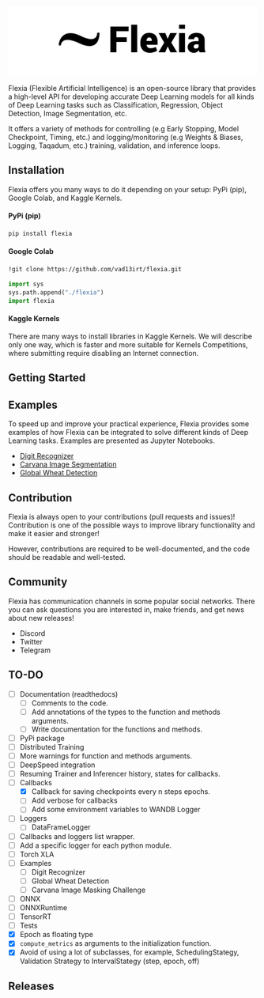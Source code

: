 ![Flexia logo](images/flexia_logo.png)

Flexia (Flexible Artificial Intelligence) is an open-source library that provides a high-level API for developing accurate Deep Learning models for all kinds of Deep Learning tasks such as Classification, Regression, Object Detection, Image Segmentation, etc. 

It offers a variety of methods for controlling (e.g Early Stopping, Model Checkpoint, Timing, etc.) and logging/monitoring (e.g Weights & Biases, Logging, Taqadum, etc.) training, validation, and inference loops.


## Installation

Flexia offers you many ways to do it depending on your setup: PyPi (pip), Google Colab, and Kaggle Kernels.

#### PyPi (pip)

```py
pip install flexia 
```

#### Google Colab

```
!git clone https://github.com/vad13irt/flexia.git
```

```py
import sys
sys.path.append("./flexia")
import flexia
```

#### Kaggle Kernels

There are many ways to install libraries in Kaggle Kernels. We will describe only one way, which is faster and more suitable for  Kernels Competitions, where submitting require disabling an Internet connection.


## Getting Started

## Examples

To speed up and improve your practical experience, Flexia provides some examples of how Flexia can be integrated to solve different kinds of Deep Learning tasks. Examples are presented as Jupyter Notebooks.

- [Digit Recognizer](examples/Digit%20Recognizer/)
- [Carvana Image Segmentation](examples/Carvana%20Image%20Masking%20Challenge/)
- [Global Wheat Detection](examples/Global%20Wheat%20Detection/)

## Contribution

Flexia is always open to your contributions (pull requests and issues)! Contribution is one of the possible ways to improve library functionality and make it easier and stronger! 

However, contributions are required to be well-documented, and the code should be readable and well-tested.


## Community

Flexia has communication channels in some popular social networks. There you can ask questions you are interested in, make friends, and get news about new releases!

- Discord
- Twitter
- Telegram

## TO-DO

- [ ] Documentation (readthedocs)
    - [ ] Comments to the code.
    - [ ] Add annotations of the types to the function and methods arguments.
    - [ ] Write documentation for the functions and methods.
- [ ] PyPi package
- [ ] Distributed Training
- [ ] More warnings for function and methods arguments.
- [ ] DeepSpeed integration
- [ ] Resuming Trainer and Inferencer history, states for callbacks.
- [ ] Callbacks
    - [x] Callback for saving checkpoints every n steps epochs.
    - [ ] Add verbose for callbacks
    - [ ] Add some environment variables to WANDB Logger
- [ ] Loggers
    - [ ] DataFrameLogger
- [ ] Callbacks and loggers list wrapper.
- [ ] Add a specific logger for each python module.
- [ ] Torch XLA
- [ ] Examples
    - [ ] Digit Recognizer
    - [ ] Global Wheat Detection
    - [ ] Carvana Image Masking Challenge
- [ ] ONNX
- [ ] ONNXRuntime
- [ ] TensorRT
- [ ] Tests
- [x] Epoch as floating type
- [x] `compute_metrics` as arguments to the initialization function.
- [x] Avoid of using a lot of subclasses, for example, SchedulingStategy, Validation Strategy to IntervalStategy (step, epoch, off)

## Releases
